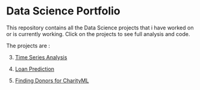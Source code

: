 # __Data Science Portfolio__

This repository contains all the Data Science projects that i have worked on or is currently working.
Click on the projects to see full analysis and code.


The projects are :

3. [Time Series Analysis](https://github.com/Aditya-Gupta1/Data-Science-Portfolio/tree/master/3%20-%20Time%20Series%20Analysis)

2. [Loan Prediction](https://github.com/Aditya-Gupta1/Data-Science-Portfolio/tree/master/2%20-%20Loan%20Prediction)

1. [Finding Donors for CharityML](https://github.com/Aditya-Gupta1/Data-Science-Portfolio/tree/master/1%20-%20Finding%20Donors%20for%20CharityML)